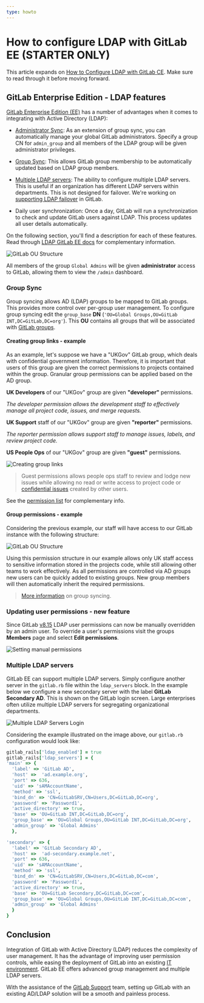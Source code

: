 ```yaml
---
type: howto
---
```


# How to configure LDAP with GitLab EE **(STARTER ONLY)**

This article expands on [How to Configure LDAP with GitLab CE](../how_to_configure_ldap_gitlab_ce/index.md). Make sure to read through it before moving forward.

## GitLab Enterprise Edition - LDAP features

[GitLab Enterprise Edition (EE)](https://about.gitlab.com/pricing/) has a number of advantages when it comes to integrating with Active Directory (LDAP):

- [Administrator Sync](../ldap-ee.md#administrator-sync): As an extension of group sync, you can automatically manage your global GitLab administrators. Specify a group CN for `admin_group` and all members of the LDAP group will be given administrator privileges.
- [Group Sync](#group-sync): This allows GitLab group membership to be automatically updated based on LDAP group members.
- [Multiple LDAP servers](#multiple-ldap-servers): The ability to configure multiple LDAP servers. This is useful if an organization has different LDAP servers within departments. This is not designed for failover. We're working on [supporting LDAP failover](https://gitlab.com/gitlab-org/gitlab/issues/139) in GitLab.

- Daily user synchronization: Once a day, GitLab will run a synchronization to check and update GitLab users against LDAP. This process updates all user details automatically.

On the following section, you'll find a description for each of these features. Read through [LDAP GitLab EE docs](../ldap-ee.md) for complementary information.

![GitLab OU Structure](img/admin_group.png)

All members of the group `Global Admins` will be given **administrator** access to GitLab, allowing them to view the `/admin` dashboard.

### Group Sync

Group syncing allows AD (LDAP) groups to be mapped to GitLab groups. This provides more control over per-group user management. To configure group syncing edit the `group_base` **DN** (`'OU=Global Groups,OU=GitLab INT,DC=GitLab,DC=org'`). This **OU** contains all groups that will be associated with [GitLab groups](../../../user/group/index.md).

#### Creating group links - example

As an example, let's suppose we have a "UKGov" GitLab group, which deals with confidential government information. Therefore, it is important that users of this group are given the correct permissions to projects contained within the group. Granular group permissions can be applied based on the AD group.

**UK Developers** of our "UKGov" group are given **"developer"** permissions.

_The developer permission allows the development staff to effectively manage all project code, issues, and merge requests._

**UK Support** staff of our "UKGov" group are given **"reporter"** permissions.

_The reporter permission allows support staff to manage issues, labels, and review project code._

**US People Ops** of our "UKGov" group are given **"guest"** permissions.

![Creating group links](img/group_linking.gif)

> Guest permissions allows people ops staff to review and lodge new issues while allowing no read or write access to project code or [confidential issues](../../../user/project/issues/confidential_issues.md#permissions-and-access-to-confidential-issues) created by other users.

See the [permission list](../../../user/permissions.md) for complementary info.

#### Group permissions - example

Considering the previous example, our staff will have
access to our GitLab instance with the following structure:

![GitLab OU Structure](img/group_link_final.png)

Using this permission structure in our example allows only UK staff access to sensitive information stored in the projects code, while still allowing other teams to work effectively. As all permissions are controlled via AD groups new users can be quickly added to existing groups. New group members will then automatically inherit the required permissions.

> [More information](../ldap-ee.md#group-sync) on group syncing.

### Updating user permissions - new feature

Since GitLab [v8.15](https://gitlab.com/gitlab-org/gitlab/-/merge_requests/822) LDAP user permissions can now be manually overridden by an admin user. To override a user's permissions visit the groups **Members** page and select **Edit permissions**.

![Setting manual permissions](img/manual_permissions.gif)

### Multiple LDAP servers

GitLab EE can support multiple LDAP servers. Simply configure another server in the `gitlab.rb` file within the `ldap_servers` block. In the example below we configure a new secondary server with the label **GitLab Secondary AD**. This is shown on the GitLab login screen. Large enterprises often utilize multiple LDAP servers for segregating organizational departments.

![Multiple LDAP Servers Login](img/multi_login.gif)

Considering the example illustrated on the image above,
our `gitlab.rb` configuration would look like:

```ruby
gitlab_rails['ldap_enabled'] = true
gitlab_rails['ldap_servers'] = {
'main' => {
  'label' => 'GitLab AD',
  'host' =>  'ad.example.org',
  'port' => 636,
  'uid' => 'sAMAccountName',
  'method' => 'ssl',
  'bind_dn' => 'CN=GitLabSRV,CN=Users,DC=GitLab,DC=org',
  'password' => 'Password1',
  'active_directory' => true,
  'base' => 'OU=GitLab INT,DC=GitLab,DC=org',
  'group_base' => 'OU=Global Groups,OU=GitLab INT,DC=GitLab,DC=org',
  'admin_group' => 'Global Admins'
  },

'secondary' => {
  'label' => 'GitLab Secondary AD',
  'host' =>  'ad-secondary.example.net',
  'port' => 636,
  'uid' => 'sAMAccountName',
  'method' => 'ssl',
  'bind_dn' => 'CN=GitLabSRV,CN=Users,DC=GitLab,DC=com',
  'password' => 'Password1',
  'active_directory' => true,
  'base' => 'OU=GitLab Secondary,DC=GitLab,DC=com',
  'group_base' => 'OU=Global Groups,OU=GitLab INT,DC=GitLab,DC=com',
  'admin_group' => 'Global Admins'
  }
}
```

## Conclusion

Integration of GitLab with Active Directory (LDAP) reduces the complexity of user management.
It has the advantage of improving user permission controls, while easing the deployment of GitLab into an existing [IT environment](https://www.techopedia.com/definition/29199/it-infrastructure). GitLab EE offers advanced group management and multiple LDAP servers.

With the assistance of the [GitLab Support](https://about.gitlab.com/support/) team, setting up GitLab with an existing AD/LDAP solution will be a smooth and painless process.

<!-- ## Troubleshooting

Include any troubleshooting steps that you can foresee. If you know beforehand what issues
one might have when setting this up, or when something is changed, or on upgrading, it's
important to describe those, too. Think of things that may go wrong and include them here.
This is important to minimize requests for support, and to avoid doc comments with
questions that you know someone might ask.

Each scenario can be a third-level heading, e.g. `### Getting error message X`.
If you have none to add when creating a doc, leave this section in place
but commented out to help encourage others to add to it in the future. -->
